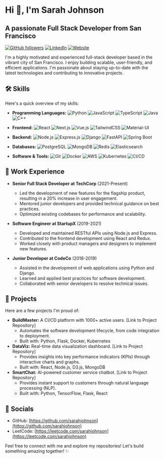 # Hi 👋, I'm Sarah Johnson
## A passionate Full Stack Developer from San Francisco

[![GitHub followers](https://img.shields.io/github/followers/sarahjohnson?style=social)](https://github.com/sarahjohnson?tab=followers)
[![LinkedIn](https://img.shields.io/badge/LinkedIn-%230077B5.svg?style=flat&logo=linkedin&logoColor=white)](https://www.linkedin.com/in/your-linkedin-profile-here) <!-- Replace with your actual LinkedIn URL -->
[![Website](https://img.shields.io/badge/Website-sarahjohnson.com-blue)](https://your-website-here.com) <!-- Replace with your actual website URL -->

I'm a highly motivated and experienced full-stack developer based in the vibrant city of San Francisco. I enjoy building scalable, user-friendly, and efficient applications. I'm passionate about staying up-to-date with the latest technologies and contributing to innovative projects.

## 🛠️ Skills

Here's a quick overview of my skills:

- **Programming Languages:**
  ![Python](https://img.shields.io/badge/python-%233776AB.svg?style=flat&logo=python&logoColor=white)
  ![JavaScript](https://img.shields.io/badge/javascript-%23F7DF1E.svg?style=flat&logo=javascript&logoColor=black)
  ![TypeScript](https://img.shields.io/badge/typescript-%23007ACC.svg?style=flat&logo=typescript&logoColor=white)
  ![Java](https://img.shields.io/badge/java-%23ED8B00.svg?style=flat&logo=java&logoColor=white)
  ![C++](https://img.shields.io/badge/c++-%2300599C.svg?style=flat&logo=c%2B%2B&logoColor=white)

- **Frontend:**
  ![React](https://img.shields.io/badge/react-%2320232a.svg?style=flat&logo=react&logoColor=%2361DAFB)
  ![Next.js](https://img.shields.io/badge/next.js-%23000000.svg?style=flat&logo=nextdotjs&logoColor=white)
  ![Vue.js](https://img.shields.io/badge/vuejs-%2342b883.svg?style=flat&logo=vuedotjs&logoColor=white)
  ![TailwindCSS](https://img.shields.io/badge/tailwindcss-%2338B2AC.svg?style=flat&logo=tailwind-css&logoColor=white)
  ![Material-UI](https://img.shields.io/badge/Material--UI-%230081CB.svg?style=flat&logo=material-ui&logoColor=white)

- **Backend:**
  ![Node.js](https://img.shields.io/badge/node.js-%2343853D.svg?style=flat&logo=node.js&logoColor=white)
  ![Express.js](https://img.shields.io/badge/express.js-%23000000.svg?style=flat&logo=express&logoColor=white)
  ![Django](https://img.shields.io/badge/django-%23092E20.svg?style=flat&logo=django&logoColor=white)
  ![FastAPI](https://img.shields.io/badge/FastAPI-%23009688.svg?style=flat&logo=fastapi&logoColor=white)
  ![Spring Boot](https://img.shields.io/badge/Spring%20Boot-6DB33F?style=flat&logo=spring&logoColor=white)

- **Databases:**
  ![PostgreSQL](https://img.shields.io/badge/postgresql-%23316192.svg?style=flat&logo=postgresql&logoColor=white)
  ![MongoDB](https://img.shields.io/badge/mongodb-%234EA94B.svg?style=flat&logo=mongodb&logoColor=white)
  ![Redis](https://img.shields.io/badge/redis-%23DD0031.svg?style=flat&logo=redis&logoColor=white)
  ![Elasticsearch](https://img.shields.io/badge/elasticsearch-%23005571.svg?style=flat&logo=elasticsearch&logoColor=white)

- **Software & Tools:**
  ![Git](https://img.shields.io/badge/git-%23F05032.svg?style=flat&logo=git&logoColor=white)
  ![Docker](https://img.shields.io/badge/docker-%230db7ed.svg?style=flat&logo=docker&logoColor=white)
  ![AWS](https://img.shields.io/badge/AWS-%23FF9900.svg?style=flat&logo=amazon-aws&logoColor=white)
  ![Kubernetes](https://img.shields.io/badge/kubernetes-%23326ce5.svg?style=flat&logo=kubernetes&logoColor=white)
  ![CI/CD](https://img.shields.io/badge/CI/CD-%23F54248.svg?style=flat&logo=github-actions&logoColor=white)

## 💼 Work Experience

- **Senior Full Stack Developer at TechCorp** (2021-Present)
  - Led the development of new features for the flagship product, resulting in a 20% increase in user engagement.
  - Mentored junior developers and provided technical guidance on best practices.
  - Optimized existing codebases for performance and scalability.

- **Software Engineer at StartupX** (2019-2021)
  - Developed and maintained RESTful APIs using Node.js and Express.
  - Contributed to the frontend development using React and Redux.
  - Worked closely with product managers and designers to implement new features.

- **Junior Developer at CodeCo** (2018-2019)
  - Assisted in the development of web applications using Python and Django.
  - Learned and applied best practices for software development.
  - Collaborated with senior developers to resolve technical issues.

## 🚀 Projects

Here are a few projects I'm proud of:

- **BuildMaster:** A CI/CD platform with 1000+ active users.  [Link to Project Repository]
    - Automates the software development lifecycle, from code integration to deployment.
    - Built with: Python, Flask, Docker, Kubernetes
- **DataViz:** Real-time data visualization dashboard. [Link to Project Repository]
    - Provides insights into key performance indicators (KPIs) through interactive charts and graphs.
    - Built with: React, Node.js, D3.js, MongoDB
- **SmartChat:** AI-powered customer service chatbot. [Link to Project Repository]
    - Provides instant support to customers through natural language processing (NLP).
    - Built with: Python, TensorFlow, Flask, React

## 🔗 Socials

- GitHub: [https://github.com/sarahjohnson](https://github.com/sarahjohnson)
- LeetCode: [https://leetcode.com/sarahjohnson](https://leetcode.com/sarahjohnson)

Feel free to connect with me and explore my repositories! Let's build something amazing together! ✨
